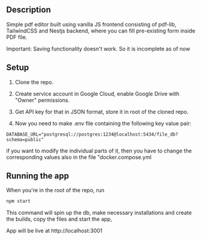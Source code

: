 ## Description

Simple pdf editor built using vanilla JS frontend consisting of pdf-lib, TailwindCSS and Nestjs backend, where you can fill pre-existing form inside PDF file.

Important: Saving functionality doesn't work. So it is incomplete as of now

## Setup

1. Clone the repo.

2. Create service account in Google Cloud, enable Google Drive with "Owner" permissions.

3. Get API key for that in JSON format, store it in root of the cloned repo.

4. Now you need to make .env file containing the following key value pair:

```shell
DATABASE_URL="postgresql://postgres:1234@localhost:5434/file_db?schema=public"
```

if you want to modify the individual parts of it, then you have to change the corresponding values also in the file "docker.compose.yml

## Running the app

When you're in the root of the repo, run

```bash
npm start
```

This command will spin up the db, make necessary installations and create the builds, copy the files and start the app,

App will be live at http://localhost:3001
